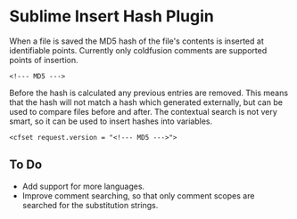 # Sublime Insert Hash Plugin

When a file is saved the MD5 hash of the file's contents is inserted at identifiable points.
Currently only coldfusion comments are supported points of insertion.

    <!--- MD5 --->

Before the hash is calculated any previous entries are removed. This means that the hash will
not match a hash which generated externally, but can be used to compare files before and after.
The contextual search is not very smart, so it can be used to insert hashes into variables.

    <cfset request.version = "<!--- MD5 --->">

## To Do

- Add support for more languages.
- Improve comment searching, so that only comment scopes are searched for the substitution strings.